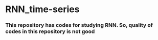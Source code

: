 # RNN_time-series

### This repository has codes for studying RNN. So, quality of codes in this repository is not good  
